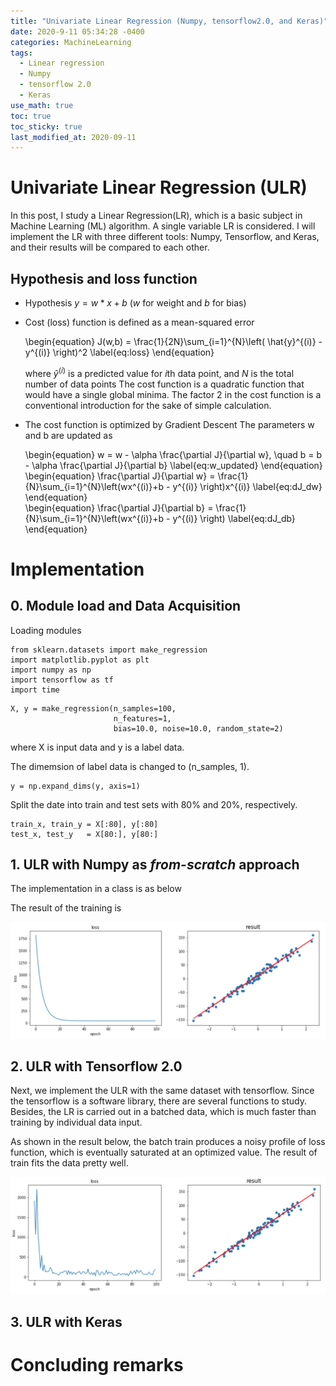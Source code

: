 ```yaml
---
title: "Univariate Linear Regression (Numpy, tensorflow2.0, and Keras)"
date: 2020-9-11 05:34:28 -0400
categories: MachineLearning
tags:
  - Linear regression 
  - Numpy
  - tensorflow 2.0
  - Keras 
use_math: true
toc: true
toc_sticky: true
last_modified_at: 2020-09-11
---
```


# Univariate Linear Regression (ULR) 

In this post, I study a Linear Regression(LR), which is a basic subject in Machine Learning (ML) algorithm. A single variable LR is considered. I will implement the LR with three different tools: Numpy, Tensorflow, and Keras, and their results will be compared to each other. 

## Hypothesis and loss function 

* Hypothesis 
    $y = w*x + b$ ($w$ for weight and $b$ for bias)
    
* Cost (loss) function is defined as a mean-squared error 

    \begin{equation} 
    J(w,b) = \frac{1}{2N}\sum_{i=1}^{N}\left( \hat{y}^{(i)} - y^{(i)} \right)^2 
    \label{eq:loss}
    \end{equation}
    
    where $\hat{y}^{(i)}$ is a predicted value for $i$th data point, and $N$ is the total number of data points
     The cost function is a quadratic function that would have a single global minima. 
    The factor 2 in the cost function is a conventional introduction for the sake of simple calculation. 
    
    
* The cost function is optimized by Gradient Descent
    The parameters w and b are updated as 
     
    \begin{equation} 
        w = w - \alpha \frac{\partial J}{\partial w}, \quad b = b - \alpha \frac{\partial J}{\partial b}
        \label{eq:w_updated}
    \end{equation}     
    \begin{equation} 
       \frac{\partial J}{\partial w} = \frac{1}{N}\sum_{i=1}^{N}\left(wx^{(i)}+b - y^{(i)} \right)x^{(i)}
       \label{eq:dJ_dw}
    \end{equation}     
    \begin{equation} 
       \frac{\partial J}{\partial b} = \frac{1}{N}\sum_{i=1}^{N}\left(wx^{(i)}+b - y^{(i)} \right)
       \label{eq:dJ_db}       
    \end{equation}     



# Implementation 

## 0. Module load and Data Acquisition 

Loading modules 
```
from sklearn.datasets import make_regression
import matplotlib.pyplot as plt
import numpy as np
import tensorflow as tf
import time
```

```
X, y = make_regression(n_samples=100, 
                       n_features=1, 
                       bias=10.0, noise=10.0, random_state=2)
```                       
where X is input data and y is a label data. 

The dimemsion of label data is changed to (n_samples, 1). 
```
y = np.expand_dims(y, axis=1)
```


Split the date into train and test sets with 80% and 20%, respectively. 

```
train_x, train_y = X[:80], y[:80]
test_x, test_y   = X[80:], y[80:]
```

## 1. ULR with Numpy as ***from-scratch*** approach

The implementation in a class is as below 

<script src="https://gist.github.com/gimoonnam/6c7afda5e27ea883a1e54f9b3f4775ce.js"></script>

The result of the training is 

<img src="/assets/images/result_ULR_numpy.png" width="800px" >



## 2. ULR with Tensorflow 2.0 

Next, we implement the ULR with the same dataset with tensorflow. Since the tensorflow is a software library, there are several functions to study. Besides, the LR is carried out in a batched data, which is much faster than training by individual data input. 

<script src="https://gist.github.com/gimoonnam/b08e8d3d6987d6b81ade25e44f3601db.js"></script>


As shown in the result below, the batch train produces a noisy profile of loss function, which is eventually saturated at an optimized value. The result of train fits the data pretty well. 

<img src="/assets/images/result_ULR_TF.png" width="800px" >



## 3. ULR with Keras 





# Concluding remarks











